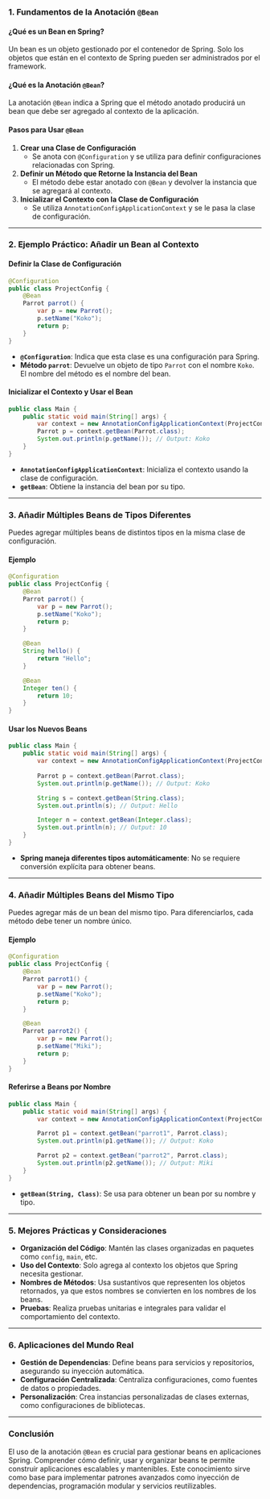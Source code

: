 ### **1. Fundamentos de la Anotación `@Bean`**

#### **¿Qué es un Bean en Spring?**
Un bean es un objeto gestionado por el contenedor de Spring. Solo los objetos que están en el contexto de Spring pueden ser administrados por el framework.

#### **¿Qué es la Anotación `@Bean`?**
La anotación `@Bean` indica a Spring que el método anotado producirá un bean que debe ser agregado al contexto de la aplicación.

#### **Pasos para Usar `@Bean`**

1. **Crear una Clase de Configuración**
    - Se anota con `@Configuration` y se utiliza para definir configuraciones relacionadas con Spring.
2. **Definir un Método que Retorne la Instancia del Bean**
    - El método debe estar anotado con `@Bean` y devolver la instancia que se agregará al contexto.
3. **Inicializar el Contexto con la Clase de Configuración**
    - Se utiliza `AnnotationConfigApplicationContext` y se le pasa la clase de configuración.

---

### **2. Ejemplo Práctico: Añadir un Bean al Contexto**

#### **Definir la Clase de Configuración**

```java
@Configuration
public class ProjectConfig {
    @Bean
    Parrot parrot() {
        var p = new Parrot();
        p.setName("Koko");
        return p;
    }
}
```

- **`@Configuration`**: Indica que esta clase es una configuración para Spring.
- **Método `parrot`**: Devuelve un objeto de tipo `Parrot` con el nombre `Koko`. El nombre del método es el nombre del bean.

#### **Inicializar el Contexto y Usar el Bean**

```java
public class Main {
    public static void main(String[] args) {
        var context = new AnnotationConfigApplicationContext(ProjectConfig.class);
        Parrot p = context.getBean(Parrot.class);
        System.out.println(p.getName()); // Output: Koko
    }
}
```

- **`AnnotationConfigApplicationContext`**: Inicializa el contexto usando la clase de configuración.
- **`getBean`**: Obtiene la instancia del bean por su tipo.

---

### **3. Añadir Múltiples Beans de Tipos Diferentes**

Puedes agregar múltiples beans de distintos tipos en la misma clase de configuración.

#### **Ejemplo**

```java
@Configuration
public class ProjectConfig {
    @Bean
    Parrot parrot() {
        var p = new Parrot();
        p.setName("Koko");
        return p;
    }

    @Bean
    String hello() {
        return "Hello";
    }

    @Bean
    Integer ten() {
        return 10;
    }
}
```

#### **Usar los Nuevos Beans**

```java
public class Main {
    public static void main(String[] args) {
        var context = new AnnotationConfigApplicationContext(ProjectConfig.class);
        
        Parrot p = context.getBean(Parrot.class);
        System.out.println(p.getName()); // Output: Koko

        String s = context.getBean(String.class);
        System.out.println(s); // Output: Hello

        Integer n = context.getBean(Integer.class);
        System.out.println(n); // Output: 10
    }
}
```

- **Spring maneja diferentes tipos automáticamente**: No se requiere conversión explícita para obtener beans.

---

### **4. Añadir Múltiples Beans del Mismo Tipo**

Puedes agregar más de un bean del mismo tipo. Para diferenciarlos, cada método debe tener un nombre único.

#### **Ejemplo**

```java
@Configuration
public class ProjectConfig {
    @Bean
    Parrot parrot1() {
        var p = new Parrot();
        p.setName("Koko");
        return p;
    }

    @Bean
    Parrot parrot2() {
        var p = new Parrot();
        p.setName("Miki");
        return p;
    }
}
```

#### **Referirse a Beans por Nombre**

```java
public class Main {
    public static void main(String[] args) {
        var context = new AnnotationConfigApplicationContext(ProjectConfig.class);

        Parrot p1 = context.getBean("parrot1", Parrot.class);
        System.out.println(p1.getName()); // Output: Koko

        Parrot p2 = context.getBean("parrot2", Parrot.class);
        System.out.println(p2.getName()); // Output: Miki
    }
}
```

- **`getBean(String, Class)`**: Se usa para obtener un bean por su nombre y tipo.

---

### **5. Mejores Prácticas y Consideraciones**

- **Organización del Código**: Mantén las clases organizadas en paquetes como `config`, `main`, etc.
- **Uso del Contexto**: Solo agrega al contexto los objetos que Spring necesita gestionar.
- **Nombres de Métodos**: Usa sustantivos que representen los objetos retornados, ya que estos nombres se convierten en los nombres de los beans.
- **Pruebas**: Realiza pruebas unitarias e integrales para validar el comportamiento del contexto.

---

### **6. Aplicaciones del Mundo Real**

- **Gestión de Dependencias**: Define beans para servicios y repositorios, asegurando su inyección automática.
- **Configuración Centralizada**: Centraliza configuraciones, como fuentes de datos o propiedades.
- **Personalización**: Crea instancias personalizadas de clases externas, como configuraciones de bibliotecas.

---

### **Conclusión**

El uso de la anotación `@Bean` es crucial para gestionar beans en aplicaciones Spring. Comprender cómo definir, usar y organizar beans te permite construir aplicaciones escalables y mantenibles. Este conocimiento sirve como base para implementar patrones avanzados como inyección de dependencias, programación modular y servicios reutilizables.